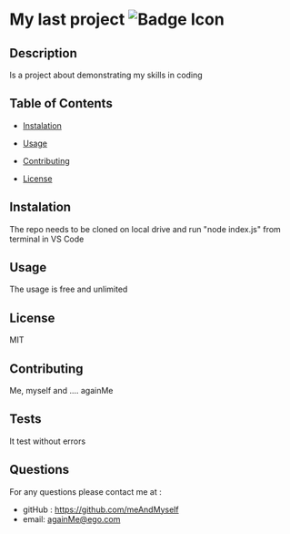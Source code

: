 
  # My last project  ![Badge Icon](https://img.shields.io/badge/License-MIT-green)

  ## Description

  Is a project about demonstrating my skills in coding

  ## Table of Contents 

  - [Instalation](#instalation)

  
  - [Usage](#usage)

  
  - [Contributing](#contributing)


  - [License](#license)

  ## Instalation
  The repo needs to be cloned on local drive and run "node index.js" from terminal in VS Code  

  ## Usage
  The usage is free and unlimited  

  ## License
  MIT  

  ## Contributing
  Me, myself and .... againMe  

  ## Tests
  It test without errors  

  ## Questions
  For any questions please contact me at :  
  - gitHub : https://github.com/meAndMyself 
  - email: againMe@ego.com  
